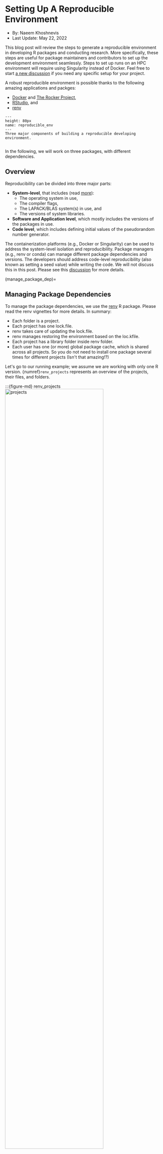 # Setting Up A Reproducible Environment 

- By: Naeem Khoshnevis 
- Last Update: May 22, 2022

This blog post will review the steps to generate a reproducible environment in developing R packages and conducting research. More specifically, these steps are useful for package maintainers and contributors to set up the development environment seamlessly. Steps to set up runs on an HPC environment will require using Singularity instead of Docker. Feel free to start [a new discussion](https://github.com/orgs/NSAPH-Software/discussions) if you need any specific setup for your project. 

A robust reproducible environment is possible thanks to the following amazing applications and packges: 

- [Docker](https://www.docker.com) and [The Rocker Project](https://www.rocker-project.org),
- [RStudio](https://www.rstudio.com), and
- [renv](https://rstudio.github.io/renv/articles/renv.html)

```{figure} ../figures/png/docker_rstudio_renv.png
---
height: 80px
name: reproducible_env
---
Three major components of building a reproducible developing environment.
```
```{note} Have an idea to improve this page? Let's [discuss](https://github.com/orgs/NSAPH-Software/discussions) it. 
```

In the following, we will work on three packages, with different dependencies. 

## Overview

Reproducibility can be divided into three major parts:

- **System-level**, that includes (read [more](https://rstudio.github.io/renv/articles/docker.html)):
  - The operating system in use, 
  - The compiler flags,
  - The LAPACK/BLAS system(s) in use, and
  - The versions of system libraries.
- **Software and Application level**, which mostly includes the versions of the packages in use.
- **Code level**, which includes defining initial values of the pseudorandom number generator. 


The containerization platforms (e.g., Docker or Singularity) can be used to address the system-level isolation and reproducibility. Package managers (e.g., renv or conda) can manage different package dependencies and versions. The developers should address code-level reproducibility (also known as setting a seed value) while writing the code. We will not discuss this in this post. Please see this [discussion](https://github.com/orgs/NSAPH-Software/discussions/1) for more details.  



(manage_package_dep)=
## Managing Package Dependencies

To manage the package dependencies, we use the [renv](https://rstudio.github.io/renv/index.html) R package. Please read the renv vignettes for more details. In summary:

- Each folder is a project.
- Each project has one lock.file. 
- renv takes care of updating the lock.file.
- renv manages restoring the environment based on the loc.kfile.  
- Each project has a library folder inside renv folder.
- Each user has one (or more) global package cache, which is shared across all projects. So you do not need to install one package several times for different projects (Isn't that amazing!?)

Let's go to our running example; we assume we are working with only one R version. {numref}`renv_projects` represents an overview of the projects, their files, and folders. 


:::{figure-md} renv_projects
<img src="../figures/png/post_1_renv_figure_2.png" alt="projects" width="80%">

An overview of three projects and a global cache folder for the packages. The renv package will generate the symlinks.
:::


A folder (e.g., `Project_A`) with a `DESCRIPTION` file can be used as a simple example of handling dependencies. To reproduce the example, please follow the steps in the following section.

(create_a_project)=
### Creating A Project Folder

- Make sure you have RStudio installed on your system (you can install it from [here](https://www.rstudio.com/products/rstudio/download/)).
- Open Rstudio and install the `devtools` and the `renv` packages.
  ```r
  install.packages("devtools")
  install.packages("renv")
  ``` 
- Create the `Project_A` folder.
- Inside the folder, create a `DESCRIPTION` file with the following content.

  ```sh
  Package: Project_A
  Type: project
  Version: 0.0.1
  Description: Project_A Description.
  Depends:
    BART(== 2.2),
    logger
  ```

- Open the RStudio application, then from the File menu tab, select `Open Project`, then choose `Project_A` folder's path. 
- This will convert the Project_A folder into an R project (by adding `Project_A.Rproj` file)
- Load the project. By using the following code:

  ```r
  devtools::load_all()
  ```
  - If you have not already installed `BART` and `logger` packages in your system, this command will raise an error. For example, in the case of `BART`, it will show the following error:

  ```s
  ℹ Loading Project_A
  Error in `abort_for_missing_packages()`:
  ! Dependency package(s) 'BART' not available.
  ```
- Install the missing packages. At the time of preparing this post, version *2.9* of the `BART` package is on CRAN. Install the package using the following code.

```r
install.packages("BART")
install.packages("logger")
```
- Now you have all required packages installed on your system. 
Please note that we have not used `renv` for package management yet.

```{note} Each R package can come with different dependencies. For example, in the case of the **Bart** package it will install **nlme**, **nnet**, **survival**, and any other required dependencies. In this post, we are only discussing direct dependencies.
```

### Initializing renv

We successfully created an R project with two dependencies in the previous section. We have also installed the required packages. Now, we can use `renv` to take a snapshot of the current environment for future restores. 

```{attention} Setting up a customized cache folder gives better control over the projects. We strongly recommend providing a custom path to the global cache folder. This is an important step that needs to be done at the beginning of each session. Please see the following steps for details. 
```

- Open the project in RStudio.
- Set a path for your global cache folder.
```r
Sys.setenv(RENV_PATHS_CACHE = "path/to/your/cache/folder")
```
- Initiate `renv` in the project.
  ```r
  renv::init()
  ```
  - This command will create the following files and folders:
    - `.Rprofile` file.
    - `renv.lock` file.
    - `renv` folder.
  The command will also add a copy of dependent packages into the global cache folder and generate symlinks for the same packages inside the `renv/library` folder.

- You stored the project dependencies information inside the `lock.file`. Having this `lock.file`, you can always restore this processing/development environment.

### Creating Other Porjects Folders

Please follow the same steps and create the other projects folder. You can follow all steps mentioned in the {ref}`create_a_project` section. The only difference is the DESCRIPTION file contents.  

### Installing A Package with A Different Version

If you follow the steps in the  {ref}`create_a_project` section. After running the following code in `Project_B`:

```r
library(devtools)
load_all()
```
You will get one error and one warning message.

```s
ℹ Loading Project_B
Error in `abort_for_missing_packages()`:
! Dependency package(s) 'xgboost' not available.
Run `rlang::last_error()` to see where the error occurred.
Warning messages:
1: Need BART == 2.5 but loaded version is 2.9 
2: In (function (dep_name, dep_ver = "*")  :
  Dependency package 'xgboost' not available.
```

We have BART installed in the system. But, the version is different. `xgboost` is not installed; however, at the time of preparing this report, `xgboost` *1.6.0.1* is on CRAN. We need to install the package from a specific version in such cases.

```{attention} Please note that we **have not** activated renv for this project yet. We have also activated renv for Project_A after installing the BART package. So there is a BART package in our global R library. 
```

So we can install the missing packages:

- Set up the global cache folder path
  ```r
  Sys.setenv(RENV_PATHS_CACHE = "path/to/your/cache/folder")
  ```
- Initiate `renv`
  - This will install `xgboost` but the one on the CRAN, not the one we need.

- Install packages by version
  ```r
  renv::install("BART@2.5")
  renv::install("xgboost@1.5.0.1")
  ```
- Restart R.
- Run
  ```r
  renv::status()
  ```
  - This will tell us that the project is not synchronized.
- Run
  ```r
  renv::snapshot()

Now, if you take a look at the cache folder, you will see both versions of the `BART` package are available. 
Follow the same steps for the `Project_C`.

### Double-checking the Environments

We have three projects on the system that we carefully managed the dependencies. Now let's see if we can seamlessly change the project and get the appropriate dependencies. To test that, 

- Open the Project in RStudio
- Run
  ```r
  devtools::load_all()
  sessionInfo()
  ```
Here are the results (only showing related info):
- **Project_A**
  - logger_0.2.2
  - BART_2.9
- **Project_B**
  - xgboost_1.5.0.1
  - BART_2.5
- **Project_C**
  - xgboost_1.4.1.1
  - BART_2.2

As you can see, the projects are set up to the correct dependencies without any further action from the user side. 

## Managing System Dependencies

In the {ref}`manage_package_dep` section, we discussed reproducibility at the package version level. In this section, we want to add one more isolating layer. The steps are discussed in [Using renv with Docker](https://rstudio.github.io/renv/articles/docker.html) vignette. In this section, we review those steps by providing more details.  

```{note} To follow these steps, you need to have Docker installed on your system. You can install Docker from [here](https://docs.docker.com/desktop/).
```

Understanding different topics and concepts in Docker is beyond the scope of this post. Please read more [here](https://docs.docker.com/get-started/overview/).

Here are steps to have a running container to develop an R package:

- **Step 1**: Create a Dockerfile

  ```{note} A Dockerfile is a recipe to create a docker image. Although for any application we can build it from scratch, in this post, and also most other R related projects, we use images built by great effort by [The Rocker Project](https://www.rocker-project.org/).
  ```
  ```s
  FROM rocker/verse:4.1.0

  LABEL org.opencontainers.image.authors="your_name@email.com"

  # install routine R packages (e.g. installing SuperLearner)
  RUN install2.r --error --skipinstalled --ncpus -1 \
      SuperLearner

  # install specific version of renv (here 0.15.1)
  ENV RENV_VERSION 0.15.1
  RUN R -e "install.packages('remotes', repos = c(CRAN = 'https://cloud.r-project.org'))"
  RUN R -e "remotes::install_github('rstudio/renv@${RENV_VERSION}')"

  # Install Linux internal commands
  RUN apt-get update \
  	&& apt-get install -y --no-install-recommends \
  		vim \
  		zsh \
  		&& apt-get clean
  
  ```

- **Step 2**: Build the Image

In the terminal (and inside the same folder of the Dockerfile), Run:

```s
docker build -t rvers .
```

- **Step 3**: Run the image and create a container

In order to store the modified values, you need to map the volumes. There are two places to map:

  - The project folder
  - The global cache folder

Run the following code:

```s
docker run -it --rm \
        -p 8787:8787 \
        -e USER=user \
        -e PASSWORD=password \
        -v "[Path to Project A on your system]:/home/rstudio/Project_A" \
        -v "[Path to cache on your system]:/home/rstudio/cache" rvers
```

- **Step 4**: Open your browser and type `http://localhost:8787/`
  - This will pop up RStudio asking for username (`user`) and password (`password`)
  - Input the provided values. 

- **Step 5**: Set up global cache path

  ```r
  Sys.setenv(RENV_PATHS_CACHE = "/home/user/cache")
  ````

- **Step 6**: Done!

Now, you have an isolated environment on a new OS (`Ubuntu 20.04.4 LTS`). Inside the RStudio Console, you can run `sessionInfo()` to see more details about the platform and the used BLAS and LAPACK libraries. The changes will be reflected on your localhost if you add new code. Also, the cache will be connected to your global cache (but under a different folder because of different OS), and next time, they will be loaded if needed.







